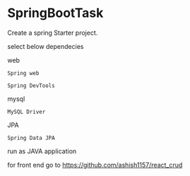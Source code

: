 # SpringBootTask

Create a spring Starter project.


select below dependecies

web

	Spring web
	
	Spring DevTools
	
mysql

	MySQL Driver
	
	
JPA

	Spring Data JPA
	
	
	
  
  run as JAVA application 
  
  
  for front end go to https://github.com/ashish1157/react_crud
